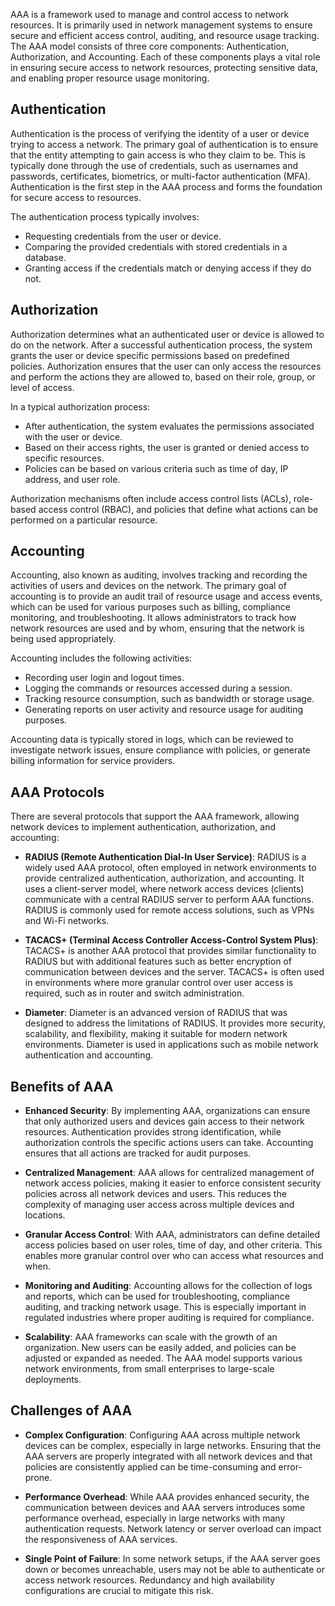 AAA is a framework used to manage and control access to network resources. It is primarily used in network management systems to ensure secure and efficient access control, auditing, and resource usage tracking. The AAA model consists of three core components: Authentication, Authorization, and Accounting. Each of these components plays a vital role in ensuring secure access to network resources, protecting sensitive data, and enabling proper resource usage monitoring.

## **Authentication**

Authentication is the process of verifying the identity of a user or device trying to access a network. The primary goal of authentication is to ensure that the entity attempting to gain access is who they claim to be. This is typically done through the use of credentials, such as usernames and passwords, certificates, biometrics, or multi-factor authentication (MFA). Authentication is the first step in the AAA process and forms the foundation for secure access to resources.

The authentication process typically involves:

- Requesting credentials from the user or device.
- Comparing the provided credentials with stored credentials in a database.
- Granting access if the credentials match or denying access if they do not.

## **Authorization**

Authorization determines what an authenticated user or device is allowed to do on the network. After a successful authentication process, the system grants the user or device specific permissions based on predefined policies. Authorization ensures that the user can only access the resources and perform the actions they are allowed to, based on their role, group, or level of access.

In a typical authorization process:

- After authentication, the system evaluates the permissions associated with the user or device.
- Based on their access rights, the user is granted or denied access to specific resources.
- Policies can be based on various criteria such as time of day, IP address, and user role.

Authorization mechanisms often include access control lists (ACLs), role-based access control (RBAC), and policies that define what actions can be performed on a particular resource.

## **Accounting**

Accounting, also known as auditing, involves tracking and recording the activities of users and devices on the network. The primary goal of accounting is to provide an audit trail of resource usage and access events, which can be used for various purposes such as billing, compliance monitoring, and troubleshooting. It allows administrators to track how network resources are used and by whom, ensuring that the network is being used appropriately.

Accounting includes the following activities:

- Recording user login and logout times.
- Logging the commands or resources accessed during a session.
- Tracking resource consumption, such as bandwidth or storage usage.
- Generating reports on user activity and resource usage for auditing purposes.

Accounting data is typically stored in logs, which can be reviewed to investigate network issues, ensure compliance with policies, or generate billing information for service providers.

## **AAA Protocols**

There are several protocols that support the AAA framework, allowing network devices to implement authentication, authorization, and accounting:

- **RADIUS (Remote Authentication Dial-In User Service)**: RADIUS is a widely used AAA protocol, often employed in network environments to provide centralized authentication, authorization, and accounting. It uses a client-server model, where network access devices (clients) communicate with a central RADIUS server to perform AAA functions. RADIUS is commonly used for remote access solutions, such as VPNs and Wi-Fi networks.

- **TACACS+ (Terminal Access Controller Access-Control System Plus)**: TACACS+ is another AAA protocol that provides similar functionality to RADIUS but with additional features such as better encryption of communication between devices and the server. TACACS+ is often used in environments where more granular control over user access is required, such as in router and switch administration.

- **Diameter**: Diameter is an advanced version of RADIUS that was designed to address the limitations of RADIUS. It provides more security, scalability, and flexibility, making it suitable for modern network environments. Diameter is used in applications such as mobile network authentication and accounting.

## **Benefits of AAA**

- **Enhanced Security**: By implementing AAA, organizations can ensure that only authorized users and devices gain access to their network resources. Authentication provides strong identification, while authorization controls the specific actions users can take. Accounting ensures that all actions are tracked for audit purposes.

- **Centralized Management**: AAA allows for centralized management of network access policies, making it easier to enforce consistent security policies across all network devices and users. This reduces the complexity of managing user access across multiple devices and locations.

- **Granular Access Control**: With AAA, administrators can define detailed access policies based on user roles, time of day, and other criteria. This enables more granular control over who can access what resources and when.

- **Monitoring and Auditing**: Accounting allows for the collection of logs and reports, which can be used for troubleshooting, compliance auditing, and tracking network usage. This is especially important in regulated industries where proper auditing is required for compliance.

- **Scalability**: AAA frameworks can scale with the growth of an organization. New users can be easily added, and policies can be adjusted or expanded as needed. The AAA model supports various network environments, from small enterprises to large-scale deployments.

## **Challenges of AAA**

- **Complex Configuration**: Configuring AAA across multiple network devices can be complex, especially in large networks. Ensuring that the AAA servers are properly integrated with all network devices and that policies are consistently applied can be time-consuming and error-prone.

- **Performance Overhead**: While AAA provides enhanced security, the communication between devices and AAA servers introduces some performance overhead, especially in large networks with many authentication requests. Network latency or server overload can impact the responsiveness of AAA services.

- **Single Point of Failure**: In some network setups, if the AAA server goes down or becomes unreachable, users may not be able to authenticate or access network resources. Redundancy and high availability configurations are crucial to mitigate this risk.